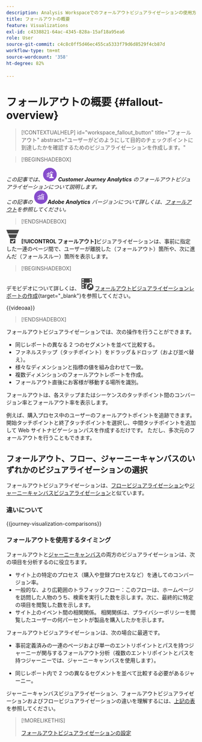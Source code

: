 ```yaml
---
description: Analysis Workspaceでのフォールアウトビジュアライゼーションの使用方法を説明します。
title: フォールアウトの概要
feature: Visualizations
exl-id: c4338821-64ac-4345-828a-15af18a95ea6
role: User
source-git-commit: c4c8c0ff5d46ec455ca5333f79d6d8529f4cb87d
workflow-type: tm+mt
source-wordcount: '358'
ht-degree: 82%

---
```


# フォールアウトの概要 {#fallout-overview}

<!-- markdownlint-disable MD034 -->

>[!CONTEXTUALHELP]
>id="workspace_fallout_button"
>title="フォールアウト"
>abstract="ユーザーがどのようにして目的のチェックポイントに到達したかを確認するためのビジュアライゼーションを作成します。"

<!-- markdownlint-enable MD034 -->


>[!BEGINSHADEBOX]

_この記事では、_![CustomerJourneyAnalytics](/help/assets/icons/CustomerJourneyAnalytics.svg) _&#x200B;**Customer Journey Analytics** のフォールアウトビジュアライゼーションについて説明します。_<br/>_この記事の_ ![AdobeAnalytics](/help/assets/icons/AdobeAnalytics.svg) _&#x200B;**Adobe Analytics** バージョンについて詳しくは、[フォールアウト](https://experienceleague.adobe.com/ja/docs/analytics/analyze/analysis-workspace/visualizations/fallout/fallout-flow)を参照してください。_

>[!ENDSHADEBOX]

![ConversionFunnel](/help/assets/icons/ConversionFunnel.svg) **[!UICONTROL フォールアウト]**&#x200B;ビジュアライゼーションは、事前に指定した一連のページ間で、ユーザーが離脱した（フォールアウト）箇所や、次に進んだ（フォールスルー）箇所を表示します。


>[!BEGINSHADEBOX]

デモビデオについて詳しくは、![VideoCheckedOut](/help/assets/icons/VideoCheckedOut.svg) [フォールアウトビジュアライゼーションレポートの作成](https://video.tv.adobe.com/v/345883/?quality=12&learn=on){target="_blank"}を参照してください。

{{videoaa}}

>[!ENDSHADEBOX]


フォールアウトビジュアライゼーションでは、次の操作を行うことができます。

* 同じレポートの異なる 2 つのセグメントを並べて比較する。
* ファネルステップ（タッチポイント）をドラッグ＆ドロップ（および並べ替え）。
* 様々なディメンションと指標の値を組み合わせて一致。
* 複数ディメンションのフォールアウトレポートを作成。
* フォールアウト直後にお客様が移動する場所を識別。

フォールアウトは、各ステップまたはシーケンスのタッチポイント間のコンバージョン率とフォールアウト率を表示します。

例えば、購入プロセス中のユーザーのフォールアウトポイントを追跡できます。開始タッチポイントと終了タッチポイントを選択し、中間タッチポイントを追加して Web サイトナビゲーションパスを作成するだけです。 ただし、多次元のフォールアウトを行うこともできます。

## フォールアウト、フロー、ジャーニーキャンバスのいずれかのビジュアライゼーションの選択

フォールアウトビジュアライゼーションは、[フロービジュアライゼーション](/help/analysis-workspace/visualizations/c-flow/flow.md)や[ジャーニーキャンバスビジュアライゼーション](/help/analysis-workspace/visualizations/journey-canvas/journey-canvas.md)と似ています。

### 違いについて

<!-- Information in this snippet is shared between Journey canvas, Fallout, and Flow visualization docs -->

{{journey-visualization-comparisons}}

### フォールアウトを使用するタイミング

フォールアウトと[ジャーニーキャンバス](/help/analysis-workspace/visualizations/journey-canvas/journey-canvas.md)の両方のビジュアライゼーションは、次の項目を分析するのに役立ちます。

* サイト上の特定のプロセス（購入や登録プロセスなど）を通してのコンバージョン率。
* 一般的な、より広範囲のトラフィックフロー：このフローは、ホームページを訪問した人物のうち、検索を実行した数を示します。次に、最終的に特定の項目を閲覧した数を示します。
* サイト上のイベント間の相関関係。 相関関係は、プライバシーポリシーを閲覧したユーザーの何パーセントが製品を購入したかを示します。

フォールアウトビジュアライゼーションは、次の場合に最適です。

* 事前定義済みの一連のページおよび単一のエントリポイントとパスを持つジャーニーが関与するフォールアウト分析（複数のエントリポイントとパスを持つジャーニーでは、ジャーニーキャンバスを使用します）。

* 同じレポート内で 2 つの異なるセグメントを並べて比較する必要があるジャーニー。

ジャーニーキャンバスビジュアライゼーション、フォールアウトビジュアライゼーションおよびフロービジュアライゼーションの違いを理解するには、[上記の表](#understand-the-differences)を参照してください。

>[!MORELIKETHIS]
>
>[フォールアウトビジュアライゼーションの設定](configuring-fallout.md)




